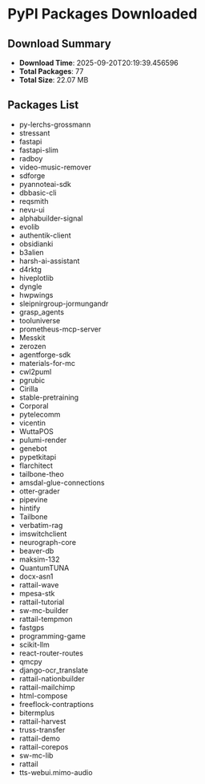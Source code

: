 # PyPI Packages Downloaded

## Download Summary
- **Download Time**: 2025-09-20T20:19:39.456596
- **Total Packages**: 77
- **Total Size**: 22.07 MB

## Packages List
- py-lerchs-grossmann
- stressant
- fastapi
- fastapi-slim
- radboy
- video-music-remover
- sdforge
- pyannoteai-sdk
- dbbasic-cli
- reqsmith
- nevu-ui
- alphabuilder-signal
- evolib
- authentik-client
- obsidianki
- b3alien
- harsh-ai-assistant
- d4rktg
- hiveplotlib
- dyngle
- hwpwings
- sleipnirgroup-jormungandr
- grasp_agents
- tooluniverse
- prometheus-mcp-server
- Messkit
- zerozen
- agentforge-sdk
- materials-for-mc
- cwl2puml
- pgrubic
- Cirilla
- stable-pretraining
- Corporal
- pytelecomm
- vicentin
- WuttaPOS
- pulumi-render
- genebot
- pypetkitapi
- flarchitect
- tailbone-theo
- amsdal-glue-connections
- otter-grader
- pipevine
- hintify
- Tailbone
- verbatim-rag
- imswitchclient
- neurograph-core
- beaver-db
- maksim-132
- QuantumTUNA
- docx-asn1
- rattail-wave
- mpesa-stk
- rattail-tutorial
- sw-mc-builder
- rattail-tempmon
- fastgps
- programming-game
- scikit-llm
- react-router-routes
- qmcpy
- django-ocr_translate
- rattail-nationbuilder
- rattail-mailchimp
- html-compose
- freeflock-contraptions
- bitermplus
- rattail-harvest
- truss-transfer
- rattail-demo
- rattail-corepos
- sw-mc-lib
- rattail
- tts-webui.mimo-audio
